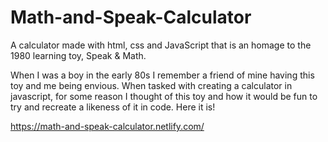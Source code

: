 # Math-and-Speak-Calculator
A calculator made with html, css and JavaScript that is an homage to the 1980 learning toy, Speak & Math.

When I was a boy in the early 80s I remember a friend of mine having this toy and me being envious. When tasked with creating a calculator in javascript, for some reason I thought of this toy and how it would be fun to try and recreate a likeness of it in code. Here it is!

https://math-and-speak-calculator.netlify.com/